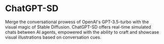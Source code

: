 # ChatGPT-SD
Merge the conversational prowess of OpenAI's GPT-3.5-turbo with the visual magic of Stable Diffusion. ChatGPT-SD offers real-time simulated chats between AI agents, empowered with the ability to craft and showcase visual illustrations based on conversation cues.
